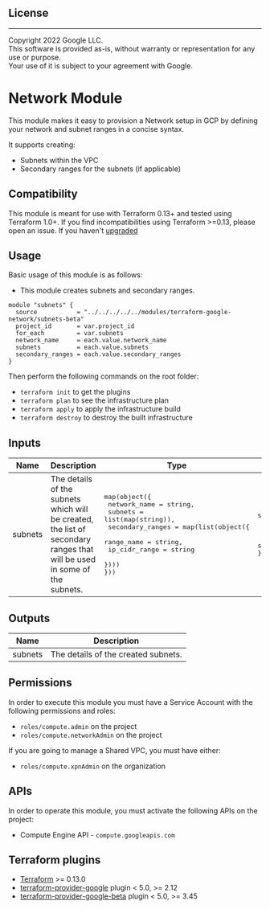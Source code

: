 ## License
---
Copyright 2022 Google LLC.  
This software is provided as-is, without warranty or representation for any use or purpose.  
Your use of it is subject to your agreement with Google.  

# Network Module

This module makes it easy to provision a Network setup in GCP by defining your network and subnet ranges in a concise syntax.

It supports creating:

- Subnets within the VPC
- Secondary ranges for the subnets (if applicable)

## Compatibility
This module is meant for use with Terraform 0.13+ and tested using Terraform 1.0+. If you find incompatibilities using Terraform >=0.13, please open an issue.
 If you haven't
[upgraded](https://www.terraform.io/upgrade-guides/0-13.html)

## Usage

Basic usage of this module is as follows:

- This module creates subnets and secondary ranges.

```
module "subnets" {
  source           = "../../../../../modules/terraform-google-network/subnets-beta"
  project_id       = var.project_id
  for_each         = var.subnets
  network_name     = each.value.network_name
  subnets          = each.value.subnets
  secondary_ranges = each.value.secondary_ranges
}
```

Then perform the following commands on the root folder:

- `terraform init` to get the plugins
- `terraform plan` to see the infrastructure plan
- `terraform apply` to apply the infrastructure build
- `terraform destroy` to destroy the built infrastructure

## Inputs

| Name | Description | Type | Default | Required |
|------|-------------|------|---------|:--------:|
| subnets | The details of the subnets which will be created, the list of secondary ranges that will be used in some of the subnets. | <pre>map(object({<br>    network_name = string,<br>    subnets      = list(map(string)),<br>    secondary_ranges = map(list(object({<br>      range_name    = string,<br>      ip_cidr_range = string<br>    })))<br>}))</pre> | <pre>subnet = {<br>    network_name     = ""<br>    subnets          = []<br>    secondary_ranges = {}<br>}</pre> | yes |

## Outputs

| Name | Description |
|------|-------------|
| subnets | The details of the created subnets. |

## Permissions

In order to execute this module you must have a Service Account with the following permissions and roles:

- `roles/compute.admin` on the project
- `roles/compute.networkAdmin` on the project

If you are going to manage a Shared VPC, you must have either:

- `roles/compute.xpnAdmin` on the organization

## APIs

In order to operate this module, you must activate the following APIs on the project:

- Compute Engine API - `compute.googleapis.com`

## Terraform plugins

- [Terraform](https://www.terraform.io/downloads.html) >= 0.13.0
- [terraform-provider-google](https://github.com/terraform-providers/terraform-provider-google) plugin < 5.0, >= 2.12
- [terraform-provider-google-beta](https://github.com/terraform-providers/terraform-provider-google-beta) plugin < 5.0, >= 3.45